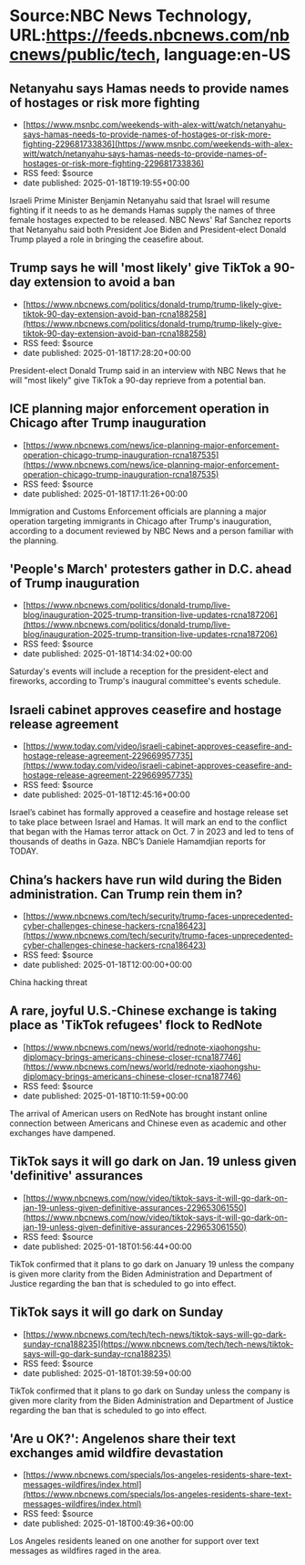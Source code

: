 # Source:NBC News Technology, URL:https://feeds.nbcnews.com/nbcnews/public/tech, language:en-US

## Netanyahu says Hamas needs to provide names of hostages or risk more fighting
 - [https://www.msnbc.com/weekends-with-alex-witt/watch/netanyahu-says-hamas-needs-to-provide-names-of-hostages-or-risk-more-fighting-229681733836](https://www.msnbc.com/weekends-with-alex-witt/watch/netanyahu-says-hamas-needs-to-provide-names-of-hostages-or-risk-more-fighting-229681733836)
 - RSS feed: $source
 - date published: 2025-01-18T19:19:55+00:00

Israeli Prime Minister Benjamin Netanyahu said that Israel will resume fighting if it needs to as he demands Hamas supply the names of three female hostages expected to be released. NBC News' Raf Sanchez reports that Netanyahu said both President Joe Biden and President-elect Donald Trump played a role in bringing the ceasefire about.

## Trump says he will 'most likely' give TikTok a 90-day extension to avoid a ban
 - [https://www.nbcnews.com/politics/donald-trump/trump-likely-give-tiktok-90-day-extension-avoid-ban-rcna188258](https://www.nbcnews.com/politics/donald-trump/trump-likely-give-tiktok-90-day-extension-avoid-ban-rcna188258)
 - RSS feed: $source
 - date published: 2025-01-18T17:28:20+00:00

President-elect Donald Trump said in an interview with NBC News that he will "most likely" give TikTok a 90-day reprieve from a potential ban.

## ICE planning major enforcement operation in Chicago after Trump inauguration
 - [https://www.nbcnews.com/news/ice-planning-major-enforcement-operation-chicago-trump-inauguration-rcna187535](https://www.nbcnews.com/news/ice-planning-major-enforcement-operation-chicago-trump-inauguration-rcna187535)
 - RSS feed: $source
 - date published: 2025-01-18T17:11:26+00:00

Immigration and Customs Enforcement officials are planning a major operation targeting immigrants in Chicago after Trump's inauguration, according to a document reviewed by NBC News and a person familiar with the planning.

## 'People's March' protesters gather in D.C. ahead of Trump inauguration
 - [https://www.nbcnews.com/politics/donald-trump/live-blog/inauguration-2025-trump-transition-live-updates-rcna187206](https://www.nbcnews.com/politics/donald-trump/live-blog/inauguration-2025-trump-transition-live-updates-rcna187206)
 - RSS feed: $source
 - date published: 2025-01-18T14:34:02+00:00

Saturday's events will include a reception for the president-elect and fireworks, according to Trump's inaugural committee's events schedule.

## Israeli cabinet approves ceasefire and hostage release agreement
 - [https://www.today.com/video/israeli-cabinet-approves-ceasefire-and-hostage-release-agreement-229669957735](https://www.today.com/video/israeli-cabinet-approves-ceasefire-and-hostage-release-agreement-229669957735)
 - RSS feed: $source
 - date published: 2025-01-18T12:45:16+00:00

Israel’s cabinet has formally approved a ceasefire and hostage release set to take place between Israel and Hamas. It will mark an end to the conflict that began with the Hamas terror attack on Oct. 7 in 2023 and led to tens of thousands of deaths in Gaza. NBC’s Daniele Hamamdjian reports for TODAY.

## China’s hackers have run wild during the Biden administration. Can Trump rein them in?
 - [https://www.nbcnews.com/tech/security/trump-faces-unprecedented-cyber-challenges-chinese-hackers-rcna186423](https://www.nbcnews.com/tech/security/trump-faces-unprecedented-cyber-challenges-chinese-hackers-rcna186423)
 - RSS feed: $source
 - date published: 2025-01-18T12:00:00+00:00

China hacking threat

## A rare, joyful U.S.-Chinese exchange is taking place as 'TikTok refugees' flock to RedNote
 - [https://www.nbcnews.com/news/world/rednote-xiaohongshu-diplomacy-brings-americans-chinese-closer-rcna187746](https://www.nbcnews.com/news/world/rednote-xiaohongshu-diplomacy-brings-americans-chinese-closer-rcna187746)
 - RSS feed: $source
 - date published: 2025-01-18T10:11:59+00:00

The arrival of American users on RedNote has brought instant online connection between Americans and Chinese even as academic and other exchanges have dampened.

## TikTok says it will go dark on Jan. 19 unless given 'definitive' assurances
 - [https://www.nbcnews.com/now/video/tiktok-says-it-will-go-dark-on-jan-19-unless-given-definitive-assurances-229653061550](https://www.nbcnews.com/now/video/tiktok-says-it-will-go-dark-on-jan-19-unless-given-definitive-assurances-229653061550)
 - RSS feed: $source
 - date published: 2025-01-18T01:56:44+00:00

TikTok confirmed that it plans to go dark on January 19 unless the company is given more clarity from the Biden Administration and Department of Justice regarding the ban that is scheduled to go into effect.

## TikTok says it will go dark on Sunday
 - [https://www.nbcnews.com/tech/tech-news/tiktok-says-will-go-dark-sunday-rcna188235](https://www.nbcnews.com/tech/tech-news/tiktok-says-will-go-dark-sunday-rcna188235)
 - RSS feed: $source
 - date published: 2025-01-18T01:39:59+00:00

TikTok confirmed that it plans to go dark on Sunday unless the company is given more clarity from the Biden Administration and Department of Justice regarding the ban that is scheduled to go into effect.

## 'Are u OK?': Angelenos share their text exchanges amid wildfire devastation
 - [https://www.nbcnews.com/specials/los-angeles-residents-share-text-messages-wildfires/index.html](https://www.nbcnews.com/specials/los-angeles-residents-share-text-messages-wildfires/index.html)
 - RSS feed: $source
 - date published: 2025-01-18T00:49:36+00:00

Los Angeles residents leaned on one another for support over text messages as wildfires raged in the area.

